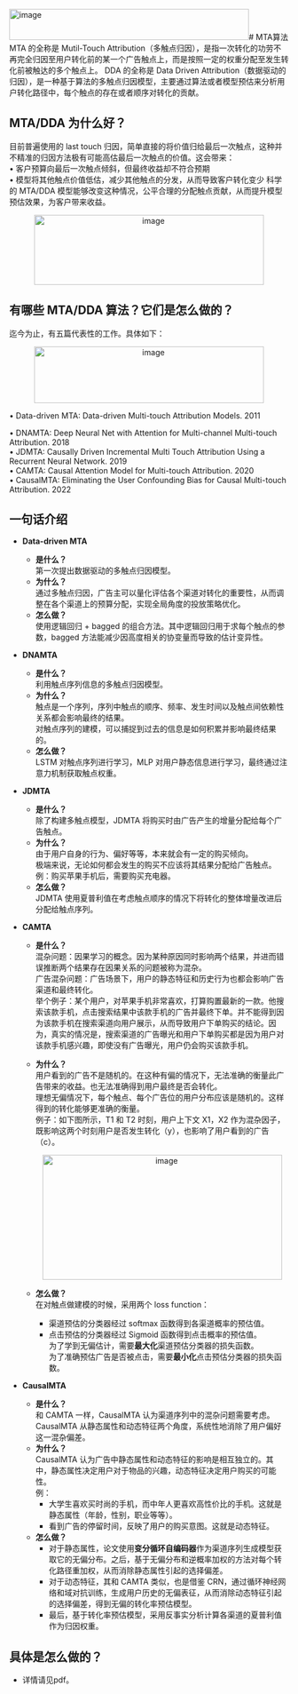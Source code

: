 <img width="432" height="56" alt="image" src="https://github.com/user-attachments/assets/4fb16741-805f-4093-996c-8f04716cacfa" /># MTA算法
MTA 的全称是 Mutil-Touch Attribution（多触点归因），是指一次转化的功劳不再完全归因至用户转化前的某一个广告触点上，而是按照一定的权重分配至发生转化前被触达的多个触点上。
DDA 的全称是 Data Driven Attribution（数据驱动的归因），是一种基于算法的多触点归因模型，主要通过算法或者模型预估来分析用户转化路径中，每个触点的存在或者顺序对转化的贡献。
## MTA/DDA 为什么好？
目前普遍使用的 last touch 归因，简单直接的将价值归给最后一次触点，这种并不精准的归因方法极有可能高估最后一次触点的价值。这会带来：  
•	客户预算向最后一次触点倾斜，但最终收益却不符合预期  
•	模型将其他触点价值低估，减少其他触点的分发，从而导致客户转化变少
科学的 MTA/DDA 模型能够改变这种情况，公平合理的分配触点贡献，从而提升模型预估效果，为客户带来收益。
<p align="center">
  <img width="414" height="126" alt="image" src="https://github.com/user-attachments/assets/b49a6085-1a30-4c64-8a25-43540c77e4d5">
</p>

## 有哪些 MTA/DDA 算法？它们是怎么做的？
迄今为止，有五篇代表性的工作。具体如下：

<p align="center">
  <img width="414" height="102" alt="image" src="https://github.com/user-attachments/assets/22ed5e2c-653c-48c5-a386-9b77a4f8391f" />
</p>
•	Data-driven MTA: Data-driven Multi-touch Attribution Models. 2011  

•	DNAMTA: Deep Neural Net with Attention for Multi-channel Multi-touch Attribution. 2018  
•	JDMTA: Causally Driven Incremental Multi Touch Attribution Using a Recurrent Neural Network. 2019  
•	CAMTA: Causal Attention Model for Multi-touch Attribution. 2020  
•	CausalMTA: Eliminating the User Confounding Bias for Causal Multi-touch Attribution. 2022  

## 一句话介绍
- **Data-driven MTA**
  - **是什么？**  
    第一次提出数据驱动的多触点归因模型。
  - **为什么？**  
    通过多触点归因，广告主可以量化评估各个渠道对转化的重要性，从而调整在各个渠道上的预算分配，实现全局角度的投放策略优化。
  - **怎么做？**  
    使用逻辑回归 + bagged 的组合方法。其中逻辑回归用于求每个触点的参数，bagged 方法能减少因高度相关的协变量而导致的估计变异性。

- **DNAMTA**
  - **是什么？**  
    利用触点序列信息的多触点归因模型。
  - **为什么？**  
    触点是一个序列，序列中触点的顺序、频率、发生时间以及触点间依赖性关系都会影响最终的结果。  
    对触点序列的建模，可以捕捉到过去的信息是如何积累并影响最终结果的。
  - **怎么做？**  
    LSTM 对触点序列进行学习，MLP 对用户静态信息进行学习，最终通过注意力机制获取触点权重。

- **JDMTA**
  - **是什么？**  
    除了构建多触点模型，JDMTA 将购买时由广告产生的增量分配给每个广告触点。
  - **为什么？**  
    由于用户自身的行为、偏好等等，本来就会有一定的购买倾向。  
    极端来说，无论如何都会发生的购买不应该将其结果分配给广告触点。  
    例：购买苹果手机后，需要购买充电器。
  - **怎么做？**  
    JDMTA 使用夏普利值在考虑触点顺序的情况下将转化的整体增量改进后分配给触点序列。

- **CAMTA**
  - **是什么？**  
    混杂问题：因果学习的概念。因为某种原因同时影响两个结果，并进而错误推断两个结果存在因果关系的问题被称为混杂。  
    广告混杂问题：广告场景下，用户的静态特征和历史行为也都会影响广告渠道和最终转化。  
    举个例子：某个用户，对苹果手机非常喜欢，打算购置最新的一款。他搜索该款手机，点击搜索结果中该款手机的广告并最终下单。并不能得到因为该款手机在搜索渠道向用户展示，从而导致用户下单购买的结论。因为，真实的情况是，搜索渠道的广告曝光和用户下单购买都是因为用户对该款手机感兴趣，即使没有广告曝光，用户仍会购买该款手机。
  - **为什么？**  
    用户看到的广告不是随机的。在这种有偏的情况下，无法准确的衡量此广告带来的收益。也无法准确得到用户最终是否会转化。  
    理想无偏情况下，每个触点、每个广告位的用户分布应该是随机的。这样得到的转化能够更准确的衡量。  
    例子：如下图所示，T1 和 T2 时刻，用户上下文 X1，X2 作为混杂因子，既影响这两个时刻用户是否发生转化（y），也影响了用户看到的广告（c）。
    <p align="center">
      <img width="432" height="225" alt="image" src="https://github.com/user-attachments/assets/53801330-9ddf-4fb8-add6-8dacf7ba002a" />
    </p>

  - **怎么做？**  
    在对触点做建模的时候，采用两个 loss function：  
    - 渠道预估的分类器经过 softmax 函数得到各渠道概率的预估值。  
    - 点击预估的分类器经过 Sigmoid 函数得到点击概率的预估值。  
    为了学到无偏估计，需要**最大化**渠道预估分类器的损失函数。  
    为了准确预估广告是否被点击，需要**最小化**点击预估分类器的损失函数。

- **CausalMTA**
  - **是什么？**  
    和 CAMTA 一样，CausalMTA 认为渠道序列中的混杂问题需要考虑。  
    CausalMTA 从静态属性和动态特征两个角度，系统性地消除了用户偏好这一混杂偏差。
  - **为什么？**  
    CausalMTA 认为广告中静态属性和动态特征的影响是相互独立的。其中，静态属性决定用户对于物品的兴趣，动态特征决定用户购买的可能性。  
    例：  
    - 大学生喜欢买时尚的手机，而中年人更喜欢高性价比的手机。这就是静态属性（年龄，性别，职业等等）。  
    - 看到广告的停留时间，反映了用户的购买意图。这就是动态特征。
  - **怎么做？**  
    - 对于静态属性，论文使用**变分循环自编码器**作为渠道序列生成模型获取它的无偏分布。之后，基于无偏分布和逆概率加权的方法对每个转化路径重加权，从而消除静态属性引起的选择偏差。  
    - 对于动态特征，其和 CAMTA 类似，也是借鉴 CRN，通过循环神经网络和域对抗训练，生成用户历史的无偏表征，从而消除动态特征引起的选择偏差，得到无偏的转化率预估模型。  
    - 最后，基于转化率预估模型，采用反事实分析计算各渠道的夏普利值作为归因权重。

## 具体是怎么做的？
- 详情请见pdf。


